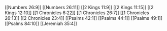 [[Numbers 26:9]]
[[Numbers 26:11]]
[[2 Kings 11:9]]
[[2 Kings 11:15]]
[[2 Kings 12:10]]
[[1 Chronicles 6:22]]
[[1 Chronicles 26:7]]
[[1 Chronicles 26:13]]
[[2 Chronicles 23:4]]
[[Psalms 42:1]]
[[Psalms 44:1]]
[[Psalms 49:1]]
[[Psalms 84:10]]
[[Jeremiah 35:4]]
